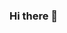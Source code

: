 ### Hi there 👋

<!-- <img src="https://github-readme-stats-kappa-navy.vercel.app/api?username=marcellinuselbert&hide=stars&count_private=true&show_icons=true&theme=gotham"/>
<img src="https://github-readme-stats-kappa-navy.vercel.app/api/top-langs/?username=marcellinuselbert&layout=compact&count_private=trueshow_icons=true&theme=gotham"/> -->
<!--
**marcellinuselbert/marcellinuselbert** is a ✨ _special_ ✨ repository because its `README.md` (this file) appears on your GitHub profile.

Here are some ideas to get you started:

- 🔭 I’m currently working on ...
- 🌱 I’m currently learning ...
- 👯 I’m looking to collaborate on ...
- 🤔 I’m looking for help with ...
- 💬 Ask me about ...
- 📫 How to reach me: ...
- 😄 Pronouns: ...
- ⚡ Fun fact: ...
-->
